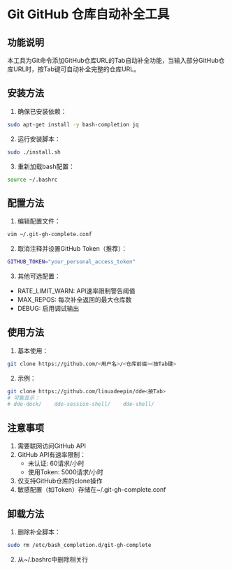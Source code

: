 # Git GitHub 仓库自动补全工具

## 功能说明
本工具为Git命令添加GitHub仓库URL的Tab自动补全功能，当输入部分GitHub仓库URL时，按Tab键可自动补全完整的仓库URL。

## 安装方法

1. 确保已安装依赖：
```bash
sudo apt-get install -y bash-completion jq
```

2. 运行安装脚本：
```bash
sudo ./install.sh
```

3. 重新加载bash配置：
```bash
source ~/.bashrc
```

## 配置方法

1. 编辑配置文件：
```bash
vim ~/.git-gh-complete.conf
```

2. 取消注释并设置GitHub Token（推荐）：
```bash
GITHUB_TOKEN="your_personal_access_token"
```

3. 其他可选配置：
- RATE_LIMIT_WARN: API速率限制警告阈值
- MAX_REPOS: 每次补全返回的最大仓库数
- DEBUG: 启用调试输出

## 使用方法

1. 基本使用：
```bash
git clone https://github.com/<用户名>/<仓库前缀><按Tab键>
```

2. 示例：
```bash
git clone https://github.com/linuxdeepin/dde<按Tab>
# 可能显示：
# dde-dock/    dde-session-shell/    dde-shell/
```

## 注意事项

1. 需要联网访问GitHub API
2. GitHub API有速率限制：
   - 未认证: 60请求/小时
   - 使用Token: 5000请求/小时
3. 仅支持GitHub仓库的clone操作
4. 敏感配置（如Token）存储在~/.git-gh-complete.conf

## 卸载方法

1. 删除补全脚本：
```bash
sudo rm /etc/bash_completion.d/git-gh-complete
```

2. 从~/.bashrc中删除相关行
